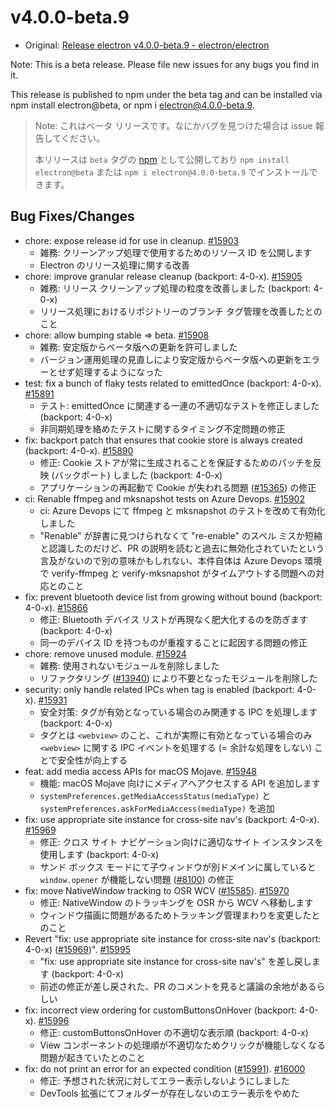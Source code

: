 # v4.0.0-beta.9

* Original: [Release electron v4.0.0-beta.9 - electron/electron](https://github.com/electron/electron/releases/tag/v4.0.0-beta.9)

Note: This is a beta release. Please file new issues for any bugs you find in it.

This release is published to npm under the beta tag and can be installed via npm install electron@beta, or npm i electron@4.0.0-beta.9.

> Note: これはベータ リリースです。なにかバグを見つけた場合は issue 報告してください。
>
> 本リリースは `beta` タグの [npm](https://www.npmjs.com/package/electron) として公開しており `npm install electron@beta` または `npm i electron@4.0.0-beta.9` でインストールできます。

## Bug Fixes/Changes

* chore: expose release id for use in cleanup. [#15903](https://github.com/electron/electron/pull/15903)
  * 雑務: クリーンアップ処理で使用するためのリソース ID を公開します
  * Electron のリリース処理に関する改善
* chore: improve granular release cleanup (backport: 4-0-x). [#15905](https://github.com/electron/electron/pull/15905)
  * 雑務: リリース クリーンアップ処理の粒度を改善しました (backport: 4-0-x)
  * リリース処理におけるリポジトリーのブランチ タグ管理を改善したとのこと
* chore: allow bumping stable => beta. [#15908](https://github.com/electron/electron/pull/15908)
  * 雑務: 安定版からベータ版への更新を許可しました
  * バージョン運用処理の見直しにより安定版からベータ版への更新をエラーとせず処理するようになった
* test: fix a bunch of flaky tests related to emittedOnce (backport: 4-0-x). [#15891](https://github.com/electron/electron/pull/15891)
  * テスト: emittedOnce に関連する一連の不適切なテストを修正しました (backport: 4-0-x)
  * 非同期処理を絡めたテストに関するタイミング不定問題の修正
* fix: backport patch that ensures that cookie store is always created (backport: 4-0-x). [#15890](https://github.com/electron/electron/pull/15890)
  * 修正: Cookie ストアが常に生成されることを保証するためのパッチを反映 (バックポート) しました (backport: 4-0-x)
  * アプリケーションの再起動で Cookie が失われる問題 ([#15365](https://github.com/electron/electron/issues/15365)) の修正
* ci: Renable ffmpeg and mksnapshot tests on Azure Devops. [#15902](https://github.com/electron/electron/pull/15902)
  * ci: Azure Devops にて ffmpeg と mksnapshot のテストを改めて有効化しました
  * "Renable" が辞書に見つけられなくて "re-enable" のスペル ミスか短縮と認識したのだけど、PR の説明を読むと過去に無効化されていたという言及がないので別の意味かもしれない、本件自体は Azure Devops 環境で  verify-ffmpeg と verify-mksnapshot がタイムアウトする問題への対応とのこと
* fix: prevent bluetooth device list from growing without bound (backport: 4-0-x). [#15866](https://github.com/electron/electron/pull/15866)
  * 修正: Bluetooth デバイス リストが再現なく肥大化するのを防ぎます (backport: 4-0-x)
  * 同一のデバイス ID を持つものが重複することに起因する問題の修正
* chore: remove unused module. [#15924](https://github.com/electron/electron/pull/15924)
  * 雑務: 使用されないモジュールを削除しました
  * リファクタリング ([#13940](https://github.com/electron/electron/pull/13940)) により不要となったモジュールを削除した
* security: only handle related IPCs when tag is enabled (backport: 4-0-x). [#15931](https://github.com/electron/electron/pull/15931)
  * 安全対策: タグが有効となっている場合のみ関連する IPC を処理します (backport: 4-0-x)
  * タグとは `<webview>` のこと、これが実際に有効となっている場合のみ `<webview>` に関する IPC イベントを処理する (= 余計な処理をしない) ことで安全性が向上する
* feat: add media access APIs for macOS Mojave. [#15948](https://github.com/electron/electron/pull/15948)
  * 機能: macOS Mojave 向けにメディアへアクセスする API を追加します
  * `systemPreferences.getMediaAccessStatus(mediaType)` と `systemPreferences.askForMediaAccess(mediaType)` を追加
* fix: use appropriate site instance for cross-site nav's (backport: 4-0-x). [#15969](https://github.com/electron/electron/pull/15969)
  * 修正: クロス サイト ナビゲーション向けに適切なサイト インスタンスを使用します (backport: 4-0-x)
  * サンド ボックス モードにて子ウィンドウが別ドメインに属していると `window.opener` が機能しない問題 ([#8100](https://github.com/electron/electron/issues/8100)) の修正
* fix: move NativeWindow tracking to OSR WCV ([#15585](https://github.com/electron/electron/pull/15585)). [#15970](https://github.com/electron/electron/pull/15970)
  * 修正: NativeWindow のトラッキングを OSR から WCV へ移動します
  * ウィンドウ描画に問題があるためトラッキング管理まわりを変更したとのこと
* Revert "fix: use appropriate site instance for cross-site nav's (backport: 4-0-x) ([#15969](https://github.com/electron/electron/pull/15969))". [#15995](https://github.com/electron/electron/pull/15995)
  * "fix: use appropriate site instance for cross-site nav's" を差し戻します (backport: 4-0-x)
  * 前述の修正が差し戻された、PR のコメントを見ると議論の余地があるらしい
* fix: incorrect view ordering for customButtonsOnHover (backport: 4-0-x). [#15996](https://github.com/electron/electron/pull/15996)
  * 修正: customButtonsOnHover の不適切な表示順 (backport: 4-0-x)
  * View コンポーネントの処理順が不適切なためクリックが機能しなくなる問題が起きていたとのこと
* fix: do not print an error for an expected condition ([#15991](https://github.com/electron/electron/pull/15991)). [#16000](https://github.com/electron/electron/pull/16000)
  * 修正: 予想された状況に対してエラー表示しないようにしました
  * DevTools 拡張にてフォルダーが存在しないのエラー表示をやめた
